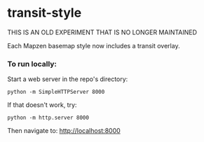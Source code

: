 # transit-style

THIS IS AN OLD EXPERIMENT THAT IS NO LONGER MAINTAINED

Each Mapzen basemap style now includes a transit overlay.

### To run locally:

Start a web server in the repo's directory:

    python -m SimpleHTTPServer 8000
    
If that doesn't work, try:

    python -m http.server 8000
    
Then navigate to: [http://localhost:8000](http://localhost:8000)
